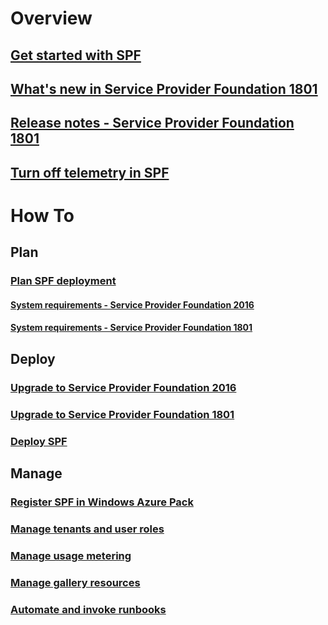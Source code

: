 # Overview
## [Get started with SPF](overview.md)
## [What's new in Service Provider Foundation 1801](whats-new-1801.md)
## [Release notes - Service Provider Foundation 1801](release-notes-1801.md)
## [Turn off telemetry in SPF](turn-off-telemetry.md)
# How To
## Plan
### [Plan SPF deployment](plan-spf.md)
#### [System requirements - Service Provider Foundation 2016](system-reqs.md)
#### [System requirements - Service Provider Foundation 1801](system-reqs-1801.md)
## Deploy
### [Upgrade to Service Provider Foundation 2016](upgrade.md)
### [Upgrade to Service Provider Foundation 1801](upgrade-1801.md)
### [Deploy SPF](deploy-spf.md)
## Manage
### [Register SPF in Windows Azure Pack](manage-register-spf.md)
### [Manage tenants and user roles](manage-tenants.md)
### [Manage usage metering](manage-usage-metering.md)
### [Manage gallery resources](manage-gallery.md)
### [Automate and invoke runbooks](manage-runbooks.md)
